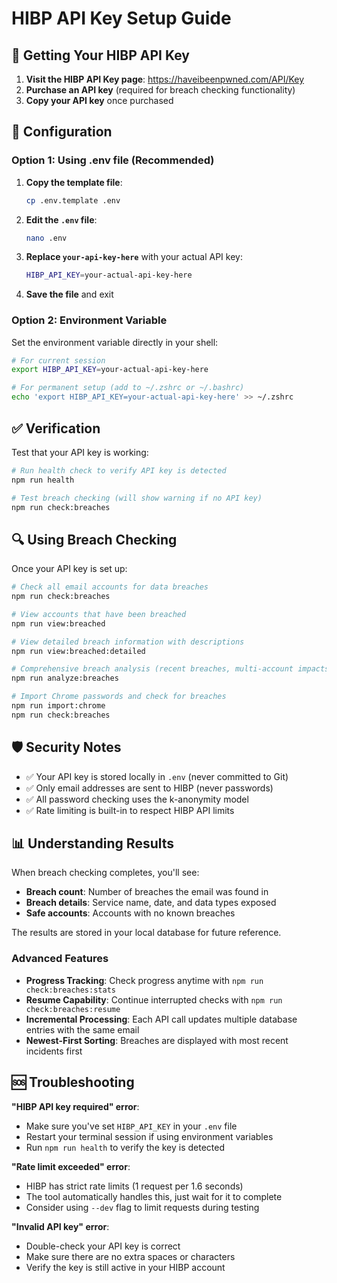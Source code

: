 # HIBP API Key Setup Guide

## 🔑 Getting Your HIBP API Key

1. **Visit the HIBP API Key page**: https://haveibeenpwned.com/API/Key
2. **Purchase an API key** (required for breach checking functionality)
3. **Copy your API key** once purchased

## 📝 Configuration

### Option 1: Using .env file (Recommended)

1. **Copy the template file**:

   ```bash
   cp .env.template .env
   ```

2. **Edit the `.env` file**:

   ```bash
   nano .env
   ```

3. **Replace `your-api-key-here`** with your actual API key:

   ```bash
   HIBP_API_KEY=your-actual-api-key-here
   ```

4. **Save the file** and exit

### Option 2: Environment Variable

Set the environment variable directly in your shell:

```bash
# For current session
export HIBP_API_KEY=your-actual-api-key-here

# For permanent setup (add to ~/.zshrc or ~/.bashrc)
echo 'export HIBP_API_KEY=your-actual-api-key-here' >> ~/.zshrc
```

## ✅ Verification

Test that your API key is working:

```bash
# Run health check to verify API key is detected
npm run health

# Test breach checking (will show warning if no API key)
npm run check:breaches
```

## 🔍 Using Breach Checking

Once your API key is set up:

```bash
# Check all email accounts for data breaches
npm run check:breaches

# View accounts that have been breached
npm run view:breached

# View detailed breach information with descriptions
npm run view:breached:detailed

# Comprehensive breach analysis (recent breaches, multi-account impacts)
npm run analyze:breaches

# Import Chrome passwords and check for breaches
npm run import:chrome
npm run check:breaches
```

## 🛡️ Security Notes

- ✅ Your API key is stored locally in `.env` (never committed to Git)
- ✅ Only email addresses are sent to HIBP (never passwords)
- ✅ All password checking uses the k-anonymity model
- ✅ Rate limiting is built-in to respect HIBP API limits

## 📊 Understanding Results

When breach checking completes, you'll see:

- **Breach count**: Number of breaches the email was found in
- **Breach details**: Service name, date, and data types exposed
- **Safe accounts**: Accounts with no known breaches

The results are stored in your local database for future reference.

### Advanced Features

- **Progress Tracking**: Check progress anytime with `npm run check:breaches:stats`
- **Resume Capability**: Continue interrupted checks with `npm run check:breaches:resume`
- **Incremental Processing**: Each API call updates multiple database entries with the same email
- **Newest-First Sorting**: Breaches are displayed with most recent incidents first

## 🆘 Troubleshooting

**"HIBP API key required" error**:

- Make sure you've set `HIBP_API_KEY` in your `.env` file
- Restart your terminal session if using environment variables
- Run `npm run health` to verify the key is detected

**"Rate limit exceeded" error**:

- HIBP has strict rate limits (1 request per 1.6 seconds)
- The tool automatically handles this, just wait for it to complete
- Consider using `--dev` flag to limit requests during testing

**"Invalid API key" error**:

- Double-check your API key is correct
- Make sure there are no extra spaces or characters
- Verify the key is still active in your HIBP account
